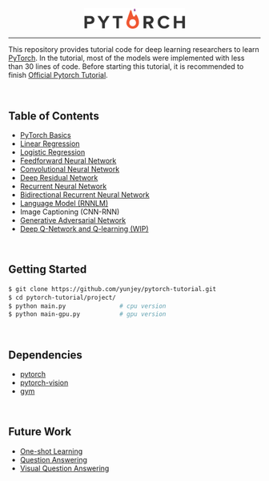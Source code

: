 <p align="center"><img width="40%" src="logo/pytorch_logo.png" /></p>

--------------------------------------------------------------------------------

This repository provides tutorial code for deep learning researchers to learn [PyTorch](https://github.com/pytorch/pytorch). In the tutorial, most of the models were implemented with less than 30 lines of code. Before starting this tutorial, it is recommended to finish [Official Pytorch Tutorial](https://github.com/pytorch/tutorials/blob/master/Deep%20Learning%20with%20PyTorch.ipynb).


<br/>

## Table of Contents

* [PyTorch Basics](https://github.com/yunjey/pytorch-tutorial/blob/master/00%20-%20PyTorch%20Basics/main.py)
* [Linear Regression](https://github.com/yunjey/pytorch-tutorial/blob/master/04%20-%20Linear%20Regression/main.py)
* [Logistic Regression](https://github.com/yunjey/pytorch-tutorial/blob/master/05%20-%20Logistic%20Regression/main.py)
* [Feedforward Neural Network](https://github.com/yunjey/pytorch-tutorial/blob/master/01%20-%20Feedforward%20Neural%20Network/main.py)
* [Convolutional Neural Network](https://github.com/yunjey/pytorch-tutorial/blob/master/02%20-%20Convolutional%20Neural%20Network/main.py)
* [Deep Residual Network](https://github.com/yunjey/pytorch-tutorial/blob/master/03%20-%20Deep%20Residual%20Network/main-gpu.py)
* [Recurrent Neural Network](https://github.com/yunjey/pytorch-tutorial/blob/master/06%20-%20Recurrent%20Neural%20Network/main.py)
* [Bidirectional Recurrent Neural Network](https://github.com/yunjey/pytorch-tutorial/blob/master/07%20-%20Bidirectional%20Recurrent%20Neural%20Network/main.py)
* [Language Model (RNNLM)](https://github.com/yunjey/pytorch-tutorial/blob/master/09%20-%20Language%20Model/main-gpu.py)
* Image Captioning (CNN-RNN)
* [Generative Adversarial Network](https://github.com/yunjey/pytorch-tutorial/blob/master/08%20-%20Generative%20Adversarial%20Network/main.py)
* [Deep Q-Network and Q-learning (WIP)](https://github.com/yunjey/pytorch-tutorial/blob/master/10%20-%20Deep%20Q%20Network/dqn13.py)


<br/>

## Getting Started
```bash
$ git clone https://github.com/yunjey/pytorch-tutorial.git
$ cd pytorch-tutorial/project/
$ python main.py               # cpu version
$ python main-gpu.py           # gpu version
```

<br/>

## Dependencies
* [pytorch](https://github.com/pytorch/pytorch)
* [pytorch-vision](https://github.com/pytorch/vision)
* [gym](https://github.com/openai/gym)   


<br/>

## Future Work
* [One-shot Learning](https://arxiv.org/abs/1606.04080)
* [Question Answering](https://rajpurkar.github.io/SQuAD-explorer/)
* [Visual Question Answering](http://www.visualqa.org/)


<br/>
